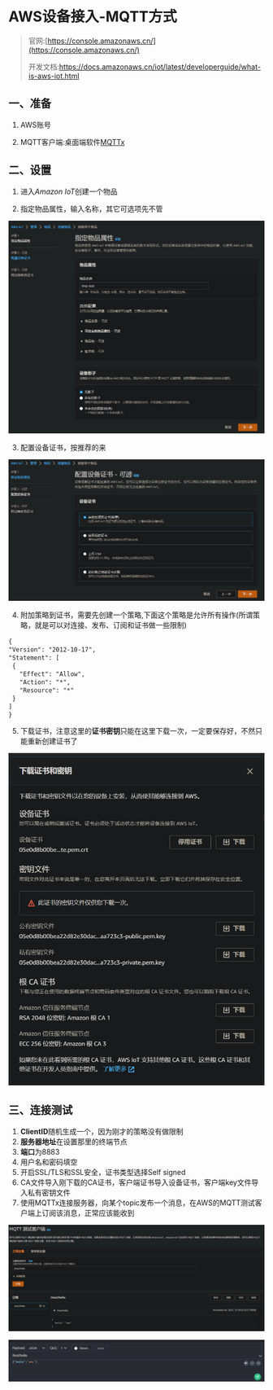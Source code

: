 # AWS设备接入-MQTT方式

> 官网:[https://console.amazonaws.cn/](https://console.amazonaws.cn/)
> 
> 开发文档:<https://docs.amazonaws.cn/iot/latest/developerguide/what-is-aws-iot.html>

## 一、准备

1. AWS账号

2. MQTT客户端:桌面端软件[MQTTx](https://mqttx.app/zh)

## 二、设置

1. 进入*Amazon IoT*创建一个物品

2. 指定物品属性，输入名称，其它可选项先不管

![屏幕截图 2022-11-04 145953.png](AWS设备接入-MQTT方式.assets/fa58c68285156b2f1bb0b185c315acaa08e53de8.png)

3. 配置设备证书，按推荐的来

![屏幕截图 2022-11-04 150009.png](AWS设备接入-MQTT方式.assets/8b8c8796091b3f2812b258b17d7586cab4aecaa8.png)

4. 附加策略到证书，需要先创建一个策略,下面这个策略是允许所有操作(所谓策略，就是可以对连接、发布、订阅和证书做一些限制)

```
{
"Version": "2012-10-17",
"Statement": [
 {
   "Effect": "Allow",
   "Action": "*",
   "Resource": "*"
 }
]
}
```

5. 下载证书，注意这里的**证书密钥**只能在这里下载一次，一定要保存好，不然只能重新创建证书了

![屏幕截图 2022-11-02 173927.png](AWS设备接入-MQTT方式.assets/e1048b728c970a3135ea44e3ac7e2abe6c2ccd01.png)

## 三、连接测试

1. **ClientID**随机生成一个，因为刚才的策略没有做限制
2. **服务器地址**在设置那里的终端节点
3. **端口**为8883
4. 用户名和密码填空
5. 开启SSL/TLS和SSL安全，证书类型选择Self signed
6. CA文件导入刚下载的CA证书，客户端证书导入设备证书，客户端key文件导入私有密钥文件
7. 使用MQTTx连接服务器，向某个topic发布一个消息，在AWS的MQTT测试客户端上订阅该消息，正常应该能收到

![屏幕截图 2022-11-04 151847.png](AWS设备接入-MQTT方式.assets/9f546b451c46c48e0a3122d138f86286a650d9c2.png)

![屏幕截图 2022-11-04 151925.png](AWS设备接入-MQTT方式.assets/318d26491474c04d53f7385af59b35c24a09d687.png)
